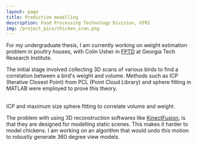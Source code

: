 ```yaml
---
layout: page
title: Predictive modelling
description: Food Processing Technology Division, GTRI
img: /project_pics/chicken_scan.png
---
```


For my undergraduate thesis, I am currently working on weight estimation problem in poultry houses,
with Colin Usher in <a href="http://www.fptd.gatech.edu/robotics/grobot.html" target="blank"> FPTD</a>
at Georgia Tech Research Institute.

The initial stage involved collecting 3D scans of various birds to find a correlation
between a bird's weight and volume. Methods such as ICP (Iterative Closest Point) from
PCL (Point Cloud Library) and sphere fitting in MATLAB were employed to prove this theory.

<div class="img_row">
	<img class="col two" src="{{ site.baseurl }}/project_pics/icp.png" alt="" title="ICP matching"/>
	<img class="col one" src="{{ site.baseurl }}/project_pics/sphere_fit.png" alt="" title="Sphere fitting"/>
</div>
<div class="col three caption">
	ICP and maximum size sphere fitting to correlate volume and weight.
</div>

The problem with using 3D reconstruction softwares like
<a href="https://msdn.microsoft.com/en-us/library/dn188670.aspx" target="blank"> KinectFusion</a>,
is that they are designed for modelling static scenes. This makes it harder to model chickens. I am working on an
algorithm that would undo this motion to robustly generate 360 degree view models.
